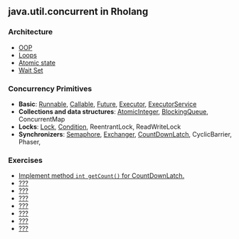 ## java.util.concurrent in Rholang

### Architecture
  - [OOP](oop.md)   
  - [Loops](loops.md)   
  - [Atomic state](atomic-state.md)     
  - [Wait Set](waitSet.md)   
###  Concurrency Primitives
  - **Basic**: [Runnable](Runnable.md), [Callable](Callable.md), [Future](Future.md), [Executor](Executor.md), [ExecutorService](ExecutorService.md)   
  - **Collections and data structures**: [AtomicInteger](AtomicInteger.md), [BlockingQueue](BlockingQueue.md), ConcurrentMap   
  - **Locks**: [Lock](Lock.md), [Condition](Condition.md), ReentrantLock, ReadWriteLock   
  - **Synchronizers**: [Semaphore](Semaphore.md), [Exchanger](Exchanger.md), [CountDownLatch](CountDownLatch.md), CyclicBarrier, Phaser, 
###  Exercises   
  - [Implement method ```int getCount()``` for CountDownLatch.](CountDownLatch.md#exercise)   
  - [???](???)   
  - [???](???)   
  - [???](???)   
  - [???](???)   
  - [???](???)   
  - [???](???)   
  - [???](???)   
